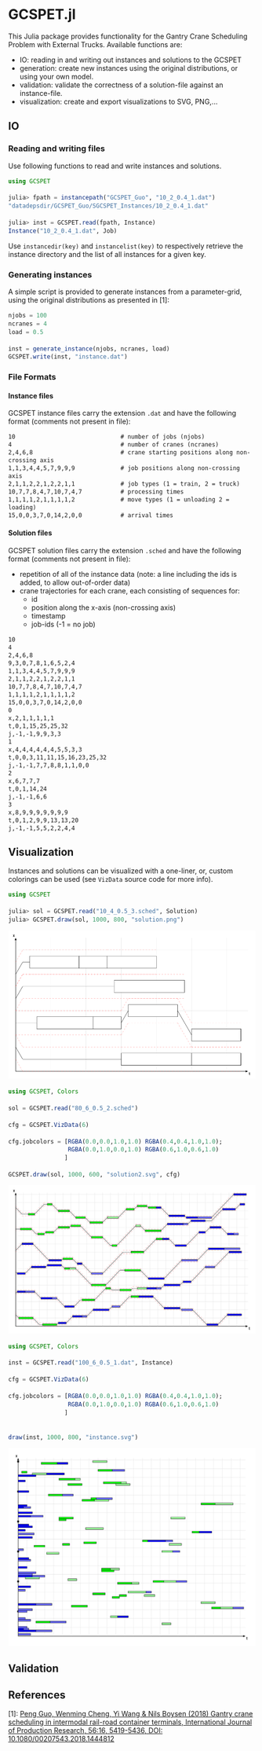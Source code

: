 # GCSPET.jl

This Julia package provides functionality for the Gantry Crane Scheduling Problem with External Trucks. Available functions are:

- IO: reading in and writing out instances and solutions to the GCSPET
- generation: create new instances using the original distributions, or using your own model.
- validation: validate the correctness of a solution-file against an instance-file.
- visualization: create and export visualizations to SVG, PNG,...


## IO
### Reading and writing files
Use following functions to read and write instances and solutions.

```julia
using GCSPET

julia> fpath = instancepath("GCSPET_Guo", "10_2_0.4_1.dat")
"datadepsdir/GCSPET_Guo/SGCSPET_Instances/10_2_0.4_1.dat"

julia> inst = GCSPET.read(fpath, Instance)
Instance("10_2_0.4_1.dat", Job)
```

Use `instancedir(key)` and `instancelist(key)` to respectively retrieve the instance directory and the list of all instances for a given key.

### Generating instances
A simple script is provided to generate instances from a parameter-grid, using the original distributions as presented in [1]:


```julia
njobs = 100
ncranes = 4
load = 0.5

inst = generate_instance(njobs, ncranes, load)
GCSPET.write(inst, "instance.dat")
```

### File Formats
#### Instance files
GCSPET instance files carry the extension `.dat` and have the following format (comments not present in file):

```
10                              # number of jobs (njobs)
4                               # number of cranes (ncranes)
2,4,6,8                         # crane starting positions along non-crossing axis
1,1,3,4,4,5,7,9,9,9             # job positions along non-crossing axis
2,1,1,2,2,1,2,2,1,1             # job types (1 = train, 2 = truck)
10,7,7,8,4,7,10,7,4,7           # processing times
1,1,1,1,2,1,1,1,1,2             # move types (1 = unloading 2 = loading)
15,0,0,3,7,0,14,2,0,0           # arrival times
```

#### Solution files
GCSPET solution files carry the extension `.sched` and have the following format (comments not present in file): 
- repetition of all of the instance data (note: a line including the ids is added, to allow out-of-order data)
- crane trajectories for each crane, each consisting of sequences for:
    * id
    * position along the x-axis (non-crossing axis)
    * timestamp
    * job-ids (-1  = no job)

```
10
4
2,4,6,8
9,3,0,7,8,1,6,5,2,4
1,1,3,4,4,5,7,9,9,9
2,1,1,2,2,1,2,2,1,1
10,7,7,8,4,7,10,7,4,7
1,1,1,1,2,1,1,1,1,2
15,0,0,3,7,0,14,2,0,0
0
x,2,1,1,1,1,1
t,0,1,15,25,25,32
j,-1,-1,9,9,3,3
1
x,4,4,4,4,4,4,5,5,3,3
t,0,0,3,11,11,15,16,23,25,32
j,-1,-1,7,7,8,8,1,1,0,0
2
x,6,7,7,7
t,0,1,14,24
j,-1,-1,6,6
3
x,8,9,9,9,9,9,9,9
t,0,1,2,9,9,13,13,20
j,-1,-1,5,5,2,2,4,4
```

## Visualization
Instances and solutions can be visualized with a one-liner, or, custom colorings can be used (see `VizData` source code for more info). 

```julia
using GCSPET

julia> sol = GCSPET.read("10_4_0.5_3.sched", Solution)
julia> GCSPET.draw(sol, 1000, 800, "solution.png")
```

![Example of a solution](assets/figs/solution.png)






```julia
using GCSPET, Colors

sol = GCSPET.read("80_6_0.5_2.sched")

cfg = GCSPET.VizData(6)

cfg.jobcolors = [RGBA(0.0,0.0,1.0,1.0) RGBA(0.4,0.4,1.0,1.0);
                 RGBA(0.0,1.0,0.0,1.0) RGBA(0.6,1.0,0.6,1.0)
                ]

GCSPET.draw(sol, 1000, 600, "solution2.svg", cfg)
```

![Example of a solution as .svg](assets/figs/solution2.svg)

```julia
using GCSPET, Colors

inst = GCSPET.read("100_6_0.5_1.dat", Instance)

cfg = GCSPET.VizData(6)

cfg.jobcolors = [RGBA(0.0,0.0,1.0,1.0) RGBA(0.4,0.4,1.0,1.0);
                 RGBA(0.0,1.0,0.0,1.0) RGBA(0.6,1.0,0.6,1.0)
                ]


draw(inst, 1000, 800, "instance.svg")
```

![Example of an instance](assets/figs/instance.svg)

## Validation


## References

[1]: [Peng Guo, Wenming Cheng, Yi Wang & Nils Boysen (2018) Gantry crane scheduling in intermodal rail-road container terminals, International Journal of Production Research, 56:16, 5419-5436, DOI: 10.1080/00207543.2018.1444812 ](https://www.tandfonline.com/doi/abs/10.1080/00207543.2018.1444812)